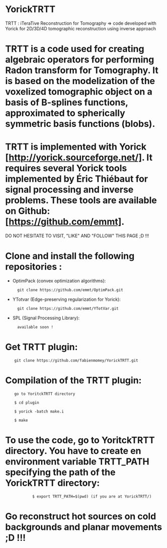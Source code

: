 # YorickTRTT
TRTT : iTeraTive Reconstruction for Tomography => code developed with Yorick for 2D/3D/4D tomographic reconstruction using inverse approach

# TRTT is a code used for creating algebraic operators for performing Radon transform for Tomography. It is based on the modelization of the voxelized tomographic object on a basis of B-splines functions, approximated to spherically symmetric basis functions (blobs).

# TRTT is implemented with Yorick [http://yorick.sourceforge.net/]. It requires several Yorick tools implemented by Éric Thiébaut for signal processing and inverse problems. These tools are available on Github: [https://github.com/emmt]. 
DO NOT HESITATE TO VISIT, "LIKE" AND "FOLLOW" THIS PAGE ;D !!!

# Clone and install the following repositories :

- OptimPack (convex optimization algorithms): 

  		git clone https://github.com/emmt/OptimPack.git

- YTotvar (Edge-preserving regularization for Yorick): 
  		  
		git clone https://github.com/emmt/YTotVar.git

- SPL (Signal Processing Library): 
  		  
		available soon !

# Get TRTT plugin:

		git clone https://github.com/fabienmomey/YorickTRTT.git

# Compilation of the TRTT plugin:
	     
		go to YoritckTRTT directory

		$ cd plugin

		$ yorick -batch make.i

		$ make
		
# To use the code, go to YoritckTRTT directory. You have to create en environment variable TRTT_PATH specifying the path of the YorickTRTT directory:

     	     	$ export TRTT_PATH=$(pwd) (if you are at YorickTRTT/)

# Go reconstruct hot sources on cold backgrounds and planar movements ;D !!!
